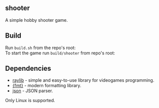 ## shooter

A simple hobby shooter game.

## Build

Run `build.sh` from the repo's root:  
To start the game run `build/shooter` from repo's root:


## Dependencies

- [raylib](https://www.raylib.com/) - simple and easy-to-use library for videogames programming.
- [{fmt}](https://github.com/fmtlib/fmt) - modern formatting library. 
- [json](https://github.com/nlohmann/json) - JSON parser.  

Only Linux is supported.
